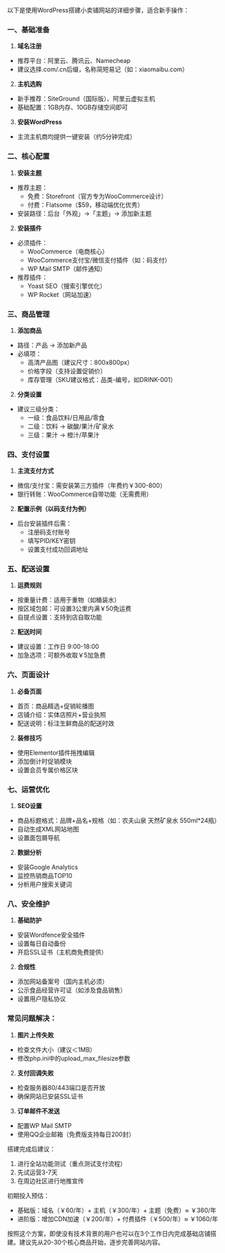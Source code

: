 以下是使用WordPress搭建小卖铺网站的详细步骤，适合新手操作：

### 一、基础准备
1. **域名注册**
- 推荐平台：阿里云、腾讯云、Namecheap
- 建议选择.com/.cn后缀，名称简短易记（如：xiaomaibu.com）

2. **主机选购**
- 新手推荐：SiteGround（国际版）、阿里云虚拟主机
- 基础配置：1GB内存、10GB存储空间即可

3. **安装WordPress**
- 主流主机商均提供一键安装（约5分钟完成）

### 二、核心配置
1. **安装主题**
- 推荐主题：
  - 免费：Storefront（官方专为WooCommerce设计）
  - 付费：Flatsome（$59，移动端优化优秀）
- 安装路径：后台「外观」→「主题」→ 添加新主题

2. **安装插件**
- 必须插件：
  - WooCommerce（电商核心）
  - WooCommerce支付宝/微信支付插件（如：码支付）
  - WP Mail SMTP（邮件通知）
- 推荐插件：
  - Yoast SEO（搜索引擎优化）
  - WP Rocket（网站加速）

### 三、商品管理
1. **添加商品**
- 路径：产品 → 添加新产品
- 必填项：
  - 高清产品图（建议尺寸：800x800px）
  - 价格字段（支持设置促销价）
  - 库存管理（SKU建议格式：品类-编号，如DRINK-001）

2. **分类设置**
- 建议三级分类：
  - 一级：食品饮料/日用品/零食
  - 二级：饮料 → 碳酸/果汁/矿泉水
  - 三级：果汁 → 橙汁/苹果汁

### 四、支付设置
1. **主流支付方式**
- 微信/支付宝：需安装第三方插件（年费约￥300-800）
- 银行转账：WooCommerce自带功能（无需费用）

2. **配置示例（以码支付为例）**
- 后台安装插件后需：
  - 注册码支付账号
  - 填写PID/KEY密钥
  - 设置支付成功回调地址

### 五、配送设置
1. **运费规则**
- 按重量计费：适用于重物（如桶装水）
- 按区域包邮：可设置3公里内满￥50免运费
- 自提点设置：支持到店自取功能

2. **配送时间**
- 建议设置：工作日 9:00-18:00
- 加急选项：可额外收取￥5加急费

### 六、页面设计
1. **必备页面**
- 首页：商品精选+促销轮播图
- 店铺介绍：实体店照片+营业执照
- 配送说明：标注生鲜商品的配送时效

2. **装修技巧**
- 使用Elementor插件拖拽编辑
- 添加倒计时促销模块
- 设置会员专属价格区块

### 七、运营优化
1. **SEO设置**
- 商品标题格式：品牌+品名+规格（如：农夫山泉 天然矿泉水 550ml*24瓶）
- 自动生成XML网站地图
- 设置面包屑导航

2. **数据分析**
- 安装Google Analytics
- 监控热销商品TOP10
- 分析用户搜索关键词

### 八、安全维护
1. **基础防护**
- 安装Wordfence安全插件
- 设置每日自动备份
- 开启SSL证书（主机商免费提供）

2. **合规性**
- 添加网站备案号（国内主机必须）
- 公示食品经营许可证（如涉及食品销售）
- 设置用户隐私协议

### 常见问题解决：
1. **图片上传失败**
- 检查文件大小（建议＜1MB）
- 修改php.ini中的upload_max_filesize参数

2. **支付回调失败**
- 检查服务器80/443端口是否开放
- 确保网站已安装SSL证书

3. **订单邮件不发送**
- 配置WP Mail SMTP
- 使用QQ企业邮箱（免费版支持每日200封）

搭建完成后建议：
1. 进行全站功能测试（重点测试支付流程）
2. 先试运营3-7天
3. 在周边社区进行地推宣传

初期投入预估：
- 基础版：域名（￥60/年）+ 主机（￥300/年）+ 主题（免费）≈ ￥360/年
- 进阶版：增加CDN加速（￥200/年）+ 付费插件（￥500/年）≈ ￥1060/年

按照这个方案，即使没有技术背景的用户也可以在3个工作日内完成基础店铺搭建。建议先从20-30个核心商品开始，逐步完善网站内容。